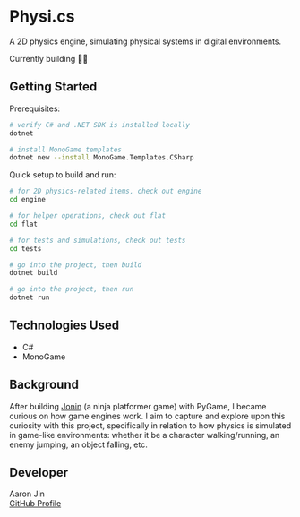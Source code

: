 # Physi.cs

A 2D physics engine, simulating physical systems in digital environments.

Currently building 👷‍♂️

## Getting Started

Prerequisites:

```bash
# verify C# and .NET SDK is installed locally
dotnet

# install MonoGame templates
dotnet new --install MonoGame.Templates.CSharp
```

Quick setup to build and run:

```bash
# for 2D physics-related items, check out engine
cd engine

# for helper operations, check out flat
cd flat

# for tests and simulations, check out tests
cd tests

# go into the project, then build
dotnet build

# go into the project, then run
dotnet run
```

## Technologies Used

- C#
- MonoGame

## Background

After building [Jonin](https://github.com/aaronkjin/jonin) (a ninja platformer game) with PyGame, I became curious on how game engines work. I aim to capture and explore upon this curiosity with this project, specifically in relation to how physics is simulated in game-like environments: whether it be a character walking/running, an enemy jumping, an object falling, etc.

## Developer

Aaron Jin  
[GitHub Profile](https://github.com/aaronkjin)
